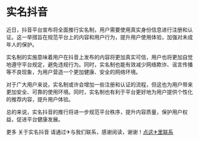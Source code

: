 # 实名抖音

近日，抖音平台宣布将全面推行实名制，用户需要使用真实身份信息进行注册和认证。这一举措旨在规范平台上的内容和用户行为，提升用户使用体验，加强对未成年人的保护。

实名制的实施意味着用户在抖音上发布的内容将更加真实可信，用户也将更加自觉地遵守平台规定，避免违规行为。同时，实名制也能有效减少网络欺诈、谣言传播等不良现象，为用户营造一个更加健康、安全的网络环境。

对于广大用户来说，实名制或许会增加一些注册和认证的流程，但这也为用户带来更加安全、可靠的使用环境。同时，实名制也有利于平台更好地为用户提供个性化的推荐内容，提升用户体验。

总的来说，实名抖音的推行将进一步规范平台秩序，提升内容质量，保护用户权益，促进平台健康发展。

更多 关于实名抖音 请通过✈与我们联系，感谢阅读，谢谢！[点这✈里联系](https://c.k02.cc)
